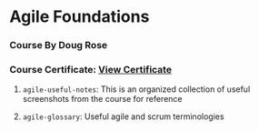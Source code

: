 # Agile Foundations
### Course By Doug Rose
### Course Certificate: [View Certificate](https://github.com/ashshekhar/agile-foundations/blob/master/completion-certificate/CertificateOfCompletion_Agile%20Foundations.pdf)

 1. `agile-useful-notes`: This is an organized collection of useful screenshots from the course for reference
 
 2. `agile-glossary`: Useful agile and scrum terminologies
